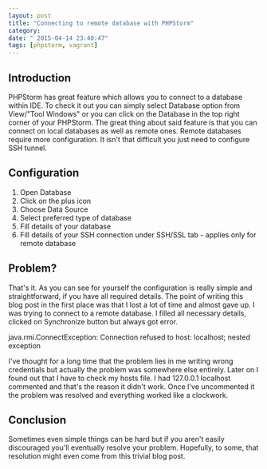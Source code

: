 ```yaml
---
layout: post
title: "Connecting to remote database with PHPStorm"
category: 
date: " 2015-04-14 23:40:47"
tags: [phpstorm, vagrant]
---
```


## Introduction

PHPStorm has great feature which allows you to connect to a database within IDE. To check it out you can simply
select Database option from View/"Tool Windows" or you can click on the Database in the top right corner of your
PHPStorm. The great thing about said feature is that you can connect on local databases as well as remote ones.
Remote databases require more configuration. It isn't that difficult you just need to configure SSH tunnel.

## Configuration

1. Open Database
2. Click on the plus icon
3. Choose Data Source
4. Select preferred type of database
5. Fill details of your database
6. Fill details of your SSH connection under SSH/SSL tab - applies only for remote database

## Problem?

That's it. As you can see for yourself the configuration is really simple and straightforward, if you have all required
details. The point of writing this blog post in the first place was that I lost a lot of time and almost gave up.
I was trying to connect to a remote database. I filled all necessary details, clicked on Synchronize button but
always got error.

java.rmi.ConnectException: Connection refused to host: localhost; nested exception

I've thought for a long time that the problem lies in me writing wrong credentials but actually the problem was
somewhere else entirely. Later on I found out that I have to check my hosts file. I had 127.0.0.1 localhost
commented and that's the reason it didn't work. Once I've uncommented it the problem was resolved and everything worked
like a clockwork.

## Conclusion

Sometimes even simple things can be hard but if you aren't easily discouraged you'll eventually resolve your problem.
Hopefully, to some, that resolution might even come from this trivial blog post.
